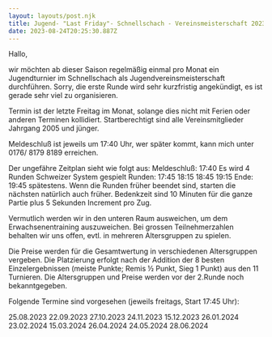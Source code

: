 ```yaml
---
layout: layouts/post.njk
title: Jugend- "Last Friday"- Schnellschach - Vereinsmeisterschaft 2023/24
date: 2023-08-24T20:25:30.887Z
---
```

Hallo,

wir möchten ab dieser Saison regelmäßig einmal pro Monat ein Jugendturnier im Schnellschach als Jugendvereinsmeisterschaft durchführen.
Sorry, die erste Runde wird sehr kurzfristig angekündigt, es ist gerade sehr viel zu organisieren.

Termin ist der letzte Freitag im Monat, solange dies nicht mit Ferien oder anderen Terminen kollidiert.
Startberechtigt sind alle Vereinsmitglieder Jahrgang 2005 und jünger.

Meldeschluß ist jeweils um 17:40 Uhr, wer später kommt, kann mich unter 0176/ 8179 8189 erreichen.

Der ungefähre Zeitplan sieht wie folgt aus:
Meldeschluß: 17:40
Es wird 4 Runden Schweizer System gespielt
Runden: 17:45
18:15
18:45
19:15
Ende: 19:45 spätestens.
Wenn die Runden früher beendet sind, starten die nächsten natürlich auch früher.
Bedenkzeit sind 10 Minuten für die ganze Partie plus 5 Sekunden Increment pro Zug.

Vermutlich werden wir in den unteren Raum ausweichen, um dem Erwachsenentraining auszuweichen. Bei grossen Teilnehmerzahlen behalten wir uns offen, evtl. in mehreren Altersgruppen zu spielen.

Die Preise werden für die Gesamtwertung in verschiedenen Altersgruppen vergeben.
Die Platzierung erfolgt nach der Addition der 8 besten Einzelergebnissen (meiste Punkte; Remis ½ Punkt, Sieg 1 Punkt) aus den 11 Turnieren.
Die Altersgruppen und Preise werden vor der 2.Runde noch bekanntgegeben.

Folgende Termine sind vorgesehen (jeweils freitags, Start 17:45 Uhr):

25.08.2023
22.09.2023 
27.10.2023
24.11.2023
15.12.2023 
26.01.2024
23.02.2024
15.03.2024 
26.04.2024
24.05.2024
28.06.2024
